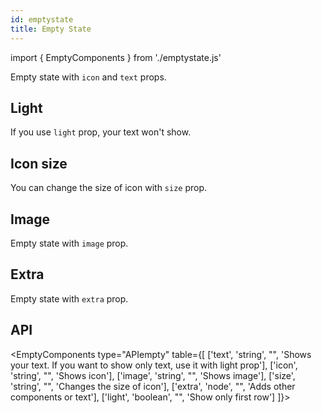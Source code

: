 ```yaml
---
id: emptystate
title: Empty State
---
```


import { EmptyComponents } from './emptystate.js'

<p>Empty state with <code>icon</code> and <code>text</code> props.</p>
<EmptyComponents type="simple" text="Text" icon="info-circle"></EmptyComponents>

## Light

<p>If you use <code>light</code> prop, your text won't show. </p>
<EmptyComponents type="light" text="Text" icon="info-circle"></EmptyComponents>

## Icon size

<p>You can change the size of icon with <code>size</code> prop. </p>
<EmptyComponents type="size" text="Text" icon="info-circle" size="30"></EmptyComponents>

## Image

<p>Empty state with <code>image</code> prop.</p>
<EmptyComponents type="image" text="Text" img="https://erxes.io/static/images/logo/logo_dark.svg"></EmptyComponents>

## Extra

<p>Empty state with <code>extra</code> prop.</p>
<EmptyComponents type="extra" text="Text" icon="info-circle" size="30"></EmptyComponents>

## API

<EmptyComponents type="APIempty" table={[
    ['text', 'string', "", 'Shows your text. If you want to show only text, use it with light prop'],
    ['icon', 'string', "", 'Shows icon'],
    ['image', 'string', "", 'Shows image'],
    ['size', 'string', "", 'Changes the size of icon'],
    ['extra', 'node', "", 'Adds other components or text'],
    ['light', 'boolean', "", 'Show only first row']
]}></EmptyComponents>
